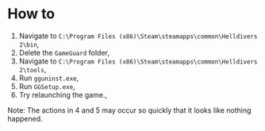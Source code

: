 # How to
1. Navigate to `C:\Program Files (x86)\Steam\steamapps\common\Helldivers 2\bin`,
2. Delete the `GameGuard` folder,
3. Navigate to `C:\Program Files (x86)\Steam\steamapps\common\Helldivers 2\tools`,
4. Run `gguninst.exe`,
5. Run `GGSetup.exe`,
6. Try relaunching the game.,

Note: The actions in 4 and 5 may occur so quickly that it looks like nothing happened.
